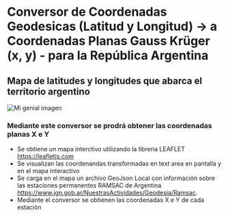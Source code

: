 # Conversor de Coordenadas Geodesicas (Latitud y Longitud)  -> a Coordenadas Planas Gauss Krüger (x, y) - para la República Argentina

## Mapa de latitudes y longitudes que abarca el territorio argentino
![Mi genial imagen](https://www.idecor.gob.ar//wp-content/uploads/2020/01/imagen-5.png)


### Mediante este conversor se prodrá obtener las coordenadas planas X e Y 
* Se obtiene un mapa interctivo utilizando la libreria LEAFLET https://leafletjs.com
* Se visualizan las coordenandas transformadas en text area en pantalla y en el mapa interactivo
* Se carga en el mapa un archivo GeoJson Local con información sobre las estaciones permanentes RAMSAC de Argentina https://www.ign.gob.ar/NuestrasActividades/Geodesia/Ramsac. 
* Mediante el conversor se obtienen las coordenadas X e Y de cada estación